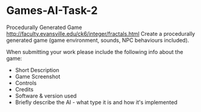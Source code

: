# Games-AI-Task-2
Procedurally Generated Game
http://faculty.evansville.edu/ck6/integer/fractals.html
Create a procedurally generated game (game environment, sounds, NPC behaviours included).

When submitting your work please include the following info about the game:
- Short Description
- Game Screenshot
- Controls
- Credits
- Software & version used
- Briefly describe the AI - what type it is and how it's implemented
